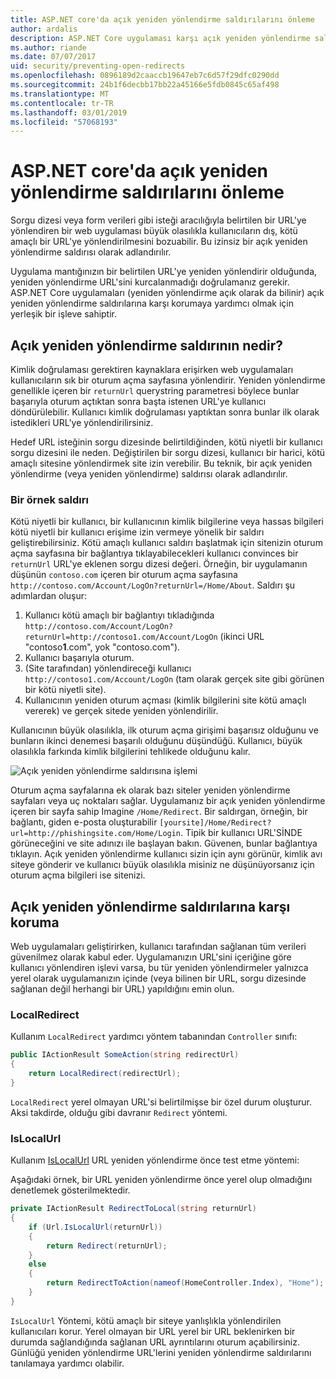 ```yaml
---
title: ASP.NET core'da açık yeniden yönlendirme saldırılarını önleme
author: ardalis
description: ASP.NET Core uygulaması karşı açık yeniden yönlendirme saldırılarını önlemek nasıl gösterir
ms.author: riande
ms.date: 07/07/2017
uid: security/preventing-open-redirects
ms.openlocfilehash: 0896189d2caaccb19647eb7c6d57f29dfc0290dd
ms.sourcegitcommit: 24b1f6decbb17bb22a45166e5fdb0845c65af498
ms.translationtype: MT
ms.contentlocale: tr-TR
ms.lasthandoff: 03/01/2019
ms.locfileid: "57068193"
---
```

# <a name="prevent-open-redirect-attacks-in-aspnet-core"></a>ASP.NET core'da açık yeniden yönlendirme saldırılarını önleme

Sorgu dizesi veya form verileri gibi isteği aracılığıyla belirtilen bir URL'ye yönlendiren bir web uygulaması büyük olasılıkla kullanıcıların dış, kötü amaçlı bir URL'ye yönlendirilmesini bozuabilir. Bu izinsiz bir açık yeniden yönlendirme saldırısı olarak adlandırılır.

Uygulama mantığınızın bir belirtilen URL'ye yeniden yönlendirir olduğunda, yeniden yönlendirme URL'sini kurcalanmadığı doğrulamanız gerekir. ASP.NET Core uygulamaları (yeniden yönlendirme açık olarak da bilinir) açık yeniden yönlendirme saldırılarına karşı korumaya yardımcı olmak için yerleşik bir işleve sahiptir.

## <a name="what-is-an-open-redirect-attack"></a>Açık yeniden yönlendirme saldırının nedir?

Kimlik doğrulaması gerektiren kaynaklara erişirken web uygulamaları kullanıcıların sık bir oturum açma sayfasına yönlendirir. Yeniden yönlendirme genellikle içeren bir `returnUrl` querystring parametresi böylece bunlar başarıyla oturum açtıktan sonra başta istenen URL'ye kullanıcı döndürülebilir. Kullanıcı kimlik doğrulaması yaptıktan sonra bunlar ilk olarak istedikleri URL'ye yönlendirilirsiniz.

Hedef URL isteğinin sorgu dizesinde belirtildiğinden, kötü niyetli bir kullanıcı sorgu dizesini ile neden. Değiştirilen bir sorgu dizesi, kullanıcı bir harici, kötü amaçlı sitesine yönlendirmek site izin verebilir. Bu teknik, bir açık yeniden yönlendirme (veya yeniden yönlendirme) saldırısı olarak adlandırılır.

### <a name="an-example-attack"></a>Bir örnek saldırı

Kötü niyetli bir kullanıcı, bir kullanıcının kimlik bilgilerine veya hassas bilgileri kötü niyetli bir kullanıcı erişime izin vermeye yönelik bir saldırı geliştirebilirsiniz. Kötü amaçlı kullanıcı saldırı başlatmak için sitenizin oturum açma sayfasına bir bağlantıya tıklayabilecekleri kullanıcı convinces bir `returnUrl` URL'ye eklenen sorgu dizesi değeri. Örneğin, bir uygulamanın düşünün `contoso.com` içeren bir oturum açma sayfasına `http://contoso.com/Account/LogOn?returnUrl=/Home/About`. Saldırı şu adımlardan oluşur:

1. Kullanıcı kötü amaçlı bir bağlantıyı tıkladığında `http://contoso.com/Account/LogOn?returnUrl=http://contoso1.com/Account/LogOn` (ikinci URL "contoso**1**.com", yok "contoso.com").
2. Kullanıcı başarıyla oturum.
3. (Site tarafından) yönlendireceği kullanıcı `http://contoso1.com/Account/LogOn` (tam olarak gerçek site gibi görünen bir kötü niyetli site).
4. Kullanıcının yeniden oturum açması (kimlik bilgilerini site kötü amaçlı vererek) ve gerçek sitede yeniden yönlendirilir.

Kullanıcının büyük olasılıkla, ilk oturum açma girişimi başarısız olduğunu ve bunların ikinci denemesi başarılı olduğunu düşündüğü. Kullanıcı, büyük olasılıkla farkında kimlik bilgilerini tehlikede olduğunu kalır.

![Açık yeniden yönlendirme saldırısına işlemi](preventing-open-redirects/_static/open-redirection-attack-process.png)

Oturum açma sayfalarına ek olarak bazı siteler yeniden yönlendirme sayfaları veya uç noktaları sağlar. Uygulamanız bir açık yeniden yönlendirme içeren bir sayfa sahip Imagine `/Home/Redirect`. Bir saldırgan, örneğin, bir bağlantı, giden e-posta oluşturabilir `[yoursite]/Home/Redirect?url=http://phishingsite.com/Home/Login`. Tipik bir kullanıcı URL'SİNDE görüneceğini ve site adınızı ile başlayan bakın. Güvenen, bunlar bağlantıya tıklayın. Açık yeniden yönlendirme kullanıcı sizin için aynı görünür, kimlik avı siteye gönderir ve kullanıcı büyük olasılıkla misiniz ne düşünüyorsanız için oturum açma bilgileri ise sitenizi.

## <a name="protecting-against-open-redirect-attacks"></a>Açık yeniden yönlendirme saldırılarına karşı koruma

Web uygulamaları geliştirirken, kullanıcı tarafından sağlanan tüm verileri güvenilmez olarak kabul eder. Uygulamanızın URL'sini içeriğine göre kullanıcı yönlendiren işlevi varsa, bu tür yeniden yönlendirmeler yalnızca yerel olarak uygulamanızın içinde (veya bilinen bir URL, sorgu dizesinde sağlanan değil herhangi bir URL) yapıldığını emin olun.

### <a name="localredirect"></a>LocalRedirect

Kullanım `LocalRedirect` yardımcı yöntem tabanından `Controller` sınıfı:

```csharp
public IActionResult SomeAction(string redirectUrl)
{
    return LocalRedirect(redirectUrl);
}
```

`LocalRedirect` yerel olmayan URL'si belirtilmişse bir özel durum oluşturur. Aksi takdirde, olduğu gibi davranır `Redirect` yöntemi.

### <a name="islocalurl"></a>IsLocalUrl

Kullanım [IsLocalUrl](/dotnet/api/Microsoft.AspNetCore.Mvc.IUrlHelper?view=aspnetcore-2.0#Microsoft_AspNetCore_Mvc_IUrlHelper_IsLocalUrl_System_String_) URL yeniden yönlendirme önce test etme yöntemi:

Aşağıdaki örnek, bir URL yeniden yönlendirme önce yerel olup olmadığını denetlemek gösterilmektedir.

```csharp
private IActionResult RedirectToLocal(string returnUrl)
{
    if (Url.IsLocalUrl(returnUrl))
    {
        return Redirect(returnUrl);
    }
    else
    {
        return RedirectToAction(nameof(HomeController.Index), "Home");
    }
}
```

`IsLocalUrl` Yöntemi, kötü amaçlı bir siteye yanlışlıkla yönlendirilen kullanıcıları korur. Yerel olmayan bir URL yerel bir URL beklenirken bir durumda sağlandığında sağlanan URL ayrıntılarını oturum açabilirsiniz. Günlüğü yeniden yönlendirme URL'lerini yeniden yönlendirme saldırılarını tanılamaya yardımcı olabilir.
